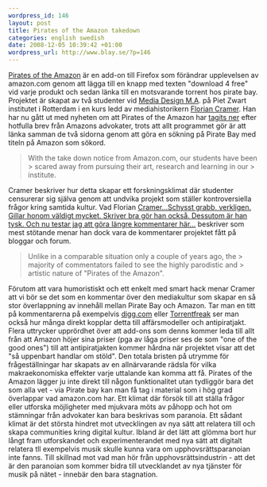 ```yaml
--- 
wordpress_id: 146 
layout: post
title: Pirates of the Amazon takedown 
categories: english swedish 
date: 2008-12-05 10:39:42 +01:00 
wordpress_url: http://www.blay.se/?p=146 
---
```


[Pirates of the Amazon](http://74.125.77.132/search?q=cache:http://www.pirates-of-the-amazon.com/) är en add-on till Firefox som förändrar upplevelsen av amazon.com genom att lägga till en knapp med texten "download 4 free" vid varje produkt och sedan länka till en motsvarande torrent hos pirate bay. Projektet är skapat av två studenter vid [Media Design M.A](http://pzwart.wdka.hro.nl/mdma/). på Piet Zwart institutet i Rotterdam i en kurs ledd av mediahistorikern [Florian Cramer](http://copyriot.blogspot.com/2005/08/florian-cramer-om-ord-som-blir-ktt.html). Han har nu gått ut med nyheten om att Pirates of the Amazon har [tagits ner](http://pirates-of-the-amazon.com/) efter hotfulla brev från Amazons advokater, trots att allt programmet gör är att länka samman de två sidorna genom att göra en sökning på Pirate Bay med titeln på Amazon som sökord.

> With the take down notice from Amazon.com, our students have been > scared away from pursuing their art, research and learning in our > institute.

Cramer beskriver hur detta skapar ett forskningsklimat där studenter censurerar sig själva genom att undvika projekt som ställer kontroversiella frågor kring samtida kultur. Vad Florian [Cramer...Schysst grabb, verkligen. Gillar honom väldigt mycket. Skriver bra gör han också. Dessutom är han tysk. Och nu testar jag att göra längre kommentarer här...](#) beskriver som mest stötande menar han dock vara de kommentarer projektet fått på bloggar och forum.

> Unlike in a comparable situation only a couple of years ago, the > majority of commentators failed to see the highly parodistic and > artistic nature of "Pirates of the Amazon".

Förutom att vara humoristiskt och ett enkelt med smart hack menar Cramer att vi bör se det som en kommentar över den mediakultur som skapar en så stor överlappning av innehåll mellan Pirate Bay och Amazon. Tar man en titt på kommentarerna på exempelvis [digg.com](http://digg.com/tech_news/Shop_Amazon_For_Free_w_Firefox_Add_on_Linking_to_Pirate_Bay) eller [Torrentfreak](http://torrentfreak.com/firefox-pirates-take-over-amazon-081203/) ser man också hur många direkt kopplar detta till affärsmodeller och antipiratjakt. Flera uttrycker upprördhet över att add-ons som denns kommer leda till allt från att Amazon höjer sina priser (pga av låga priser ses de som "one of the good ones") till att antipiratjakten kommer hårdna när projektet visar att det "så uppenbart handlar om stöld". Den totala bristen på utrymme för frågeställningar har skapats av en allnärvarande rädsla för vilka makraekonomiska effekter varje uttalande kan komma att få. Pirates of the Amazon lägger ju inte direkt till någon funktionalitet utan tydliggör bara det som alla vet - via Pirate bay kan man få tag i material som i hög grad överlappar vad amazon.com har. Ett klimat där försök till att ställa frågor eller utforska möjligheter med mjukvara möts av påhopp och hot om stämningar från advokater kan bara beskrivas som paranoia. Ett sådant klimat är det största hindret mot utvecklingen av nya sätt att relatera till och skapa communities kring digital kultur. Ibland är det lätt att glömma bort hur långt fram utforskandet och experimenterandet med nya sätt att digitalt relatera tll exempelvis musik skulle kunna vara om upphovsrättsparanoian inte fanns. Till skillnad mot vad man hör från upphovsrättsindustrin - att det är den paranoian som kommer bidra till utvecklandet av nya tjänster för musik på nätet - innebär den bara stagnation. 